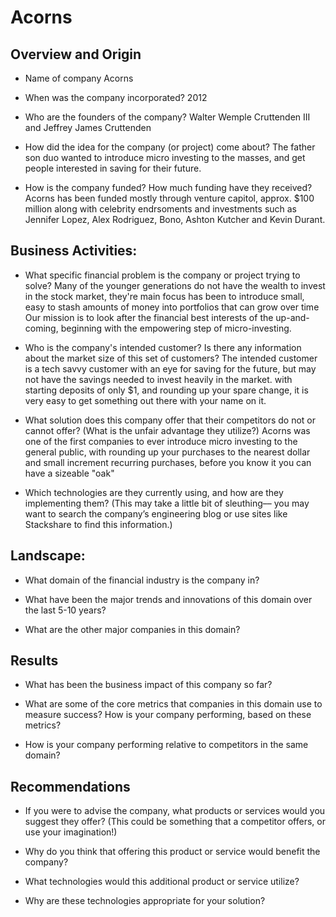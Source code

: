 # Acorns

## Overview and Origin

* Name of company
Acorns

* When was the company incorporated?
2012

* Who are the founders of the company?
Walter Wemple Cruttenden III and Jeffrey James Cruttenden

* How did the idea for the company (or project) come about?
The father son duo wanted to introduce micro investing to the masses, and get people 
interested in saving for their future.

* How is the company funded? How much funding have they received?
Acorns has been funded mostly through venture capitol, approx. $100 million along with 
celebrity endrsoments and investments such as Jennifer Lopez, Alex Rodriguez, Bono, 
Ashton Kutcher and Kevin Durant.

## Business Activities:

* What specific financial problem is the company or project trying to solve?
Many of the younger generations do not have the wealth to invest in the stock market, 
they're main focus has been to introduce small, easy to stash amounts of money into 
portfolios that can grow over time
Our mission is to look after the financial best interests of the up-and-coming, beginning
with the empowering step of micro-investing.

* Who is the company's intended customer?  Is there any information about the market size of this set of customers?
The intended customer is a tech savvy customer with an eye for saving for the future,
but may not have the savings needed to invest heavily in the market. with starting deposits
of only $1, and rounding up your spare change, it is very easy to get something out there
with your name on it.

* What solution does this company offer that their competitors do not or cannot offer? (What is the unfair advantage they utilize?) 
Acorns was one of the first companies to ever introduce micro investing to the general 
public, with rounding up your purchases to the nearest dollar and small increment
recurring purchases, before you know it you can have a sizeable "oak"

* Which technologies are they currently using, and how are they implementing them? (This may take a little bit of sleuthing–– you may want to search the company’s engineering blog or use sites like Stackshare to find this information.)


## Landscape:

* What domain of the financial industry is the company in?

* What have been the major trends and innovations of this domain over the last 5-10 years?

* What are the other major companies in this domain?


## Results

* What has been the business impact of this company so far?

* What are some of the core metrics that companies in this domain use to measure success? How is your company performing, based on these metrics?

* How is your company performing relative to competitors in the same domain?


## Recommendations

* If you were to advise the company, what products or services would you suggest they offer? (This could be something that a competitor offers, or use your imagination!)

* Why do you think that offering this product or service would benefit the company?

* What technologies would this additional product or service utilize?

* Why are these technologies appropriate for your solution?